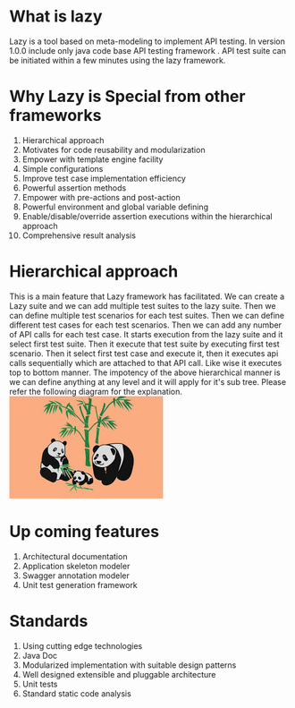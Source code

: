 # What is lazy
Lazy is a tool based on meta-modeling to implement API testing. In version 1.0.0 include only java code base API testing framework
. API test suite can be initiated within a few minutes using the lazy framework. 

# Why Lazy is Special from other frameworks
1. Hierarchical approach
2. Motivates for code reusability and modularization
3. Empower with template engine facility
4. Simple configurations
5. Improve test case implementation efficiency
6. Powerful assertion methods
7. Empower with pre-actions and post-action
8. Powerful environment and global variable defining
9. Enable/disable/override assertion executions within the hierarchical approach
10. Comprehensive result analysis

# Hierarchical approach
This is a main feature that Lazy framework has facilitated. We can create a Lazy suite and we can add multiple test suites to the lazy suite. Then
 we can define multiple test scenarios for each test suites. Then we can define different test cases for each test scenarios. Then we can add any
  number of API calls for each test case. It starts execution from the lazy suite and it select first test suite. Then it execute that test suite
   by executing first test scenario. Then it select first test case and execute it, then it executes api calls sequentially which are attached to
    that API call. Like wise it executes top to bottom manner. 
The impotency of the above hierarchical manner is we can define anything at any level and it will apply for it's sub tree. Please refer the
 following diagram for the explanation.
 ![](docs/images/sample.jpeg)  
 

# Up coming features
1. Architectural documentation
1. Application skeleton modeler
1. Swagger annotation modeler
1. Unit test generation framework

# Standards
1. Using cutting edge technologies
1. Java Doc
1. Modularized implementation with suitable design patterns
1. Well designed extensible and pluggable architecture 
1. Unit tests
1. Standard static code analysis
